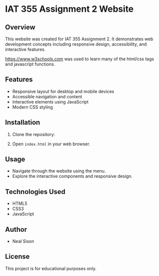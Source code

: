 # IAT 355 Assignment 2 Website

## Overview
This website was created for IAT 355 Assignment 2. It demonstrates web development concepts including responsive design, accessibility, and interactive features.

https://www.w3schools.com was used to learn many of the html/css tags and javascript functions.


## Features
- Responsive layout for desktop and mobile devices
- Accessible navigation and content
- Interactive elements using JavaScript
- Modern CSS styling

## Installation
1. Clone the repository:
 
2. Open `index.html` in your web browser.

## Usage
- Navigate through the website using the menu.
- Explore the interactive components and responsive design.

## Technologies Used
- HTML5
- CSS3
- JavaScript

## Author
- Neal Sison

## License
This project is for educational purposes only.